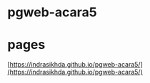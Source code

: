 # pgweb-acara5
# pages
[https://indrasikhda.github.io/pgweb-acara5/](https://indrasikhda.github.io/pgweb-acara5/)